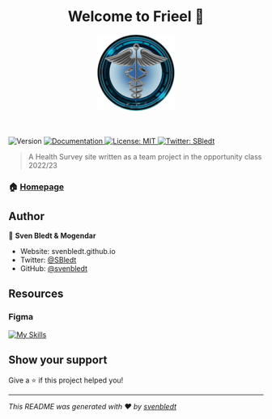 <h1 align="center">Welcome to Frieel 👋</h1>
<center><img width="30%" src="https://github.com/svenbledt/personalHealthSurvey/raw/master/img/logo.png"></center><br><br>
<p>
  <img alt="Version" src="https://img.shields.io/badge/version-1.0.0-blue.svg?cacheSeconds=2592000" />
  <a href="https://github.com/svenbledt/personalHealthSurvey#readme" target="_blank">
    <img alt="Documentation" src="https://img.shields.io/badge/documentation-yes-brightgreen.svg" />
  </a>
  <a href="https://github.com/svenbledt/personalHealthSurvey/blob/master/LICENSE" target="_blank">
    <img alt="License: MIT" src="https://img.shields.io/github/license/svenbledt/personalHealthSurvey" />
  </a>
  <a href="https://twitter.com/SBledt" target="_blank">
    <img alt="Twitter: SBledt" src="https://img.shields.io/twitter/follow/SBledt.svg?style=social" />
  </a>
</p>

> A Health Survey site written as a team project in the opportunity class 2022/23

### 🏠 [Homepage](https://github.com/svenbledt/personalHealthSurvey#readme)

## Author

👤 **Sven Bledt & Mogendar**

- Website: svenbledt.github.io
- Twitter: [@SBledt](https://twitter.com/SBledt)
- GitHub: [@svenbledt](https://github.com/svenbledt)

## Resources
### Figma
[![My Skills](https://skillicons.dev/icons?i=figma&theme=light)](https://www.figma.com/file/6sSx8GKmWpXVh8UONev9ZI/Gesundheits-Seite?node-id=0%3A1&t=XgXWG4IIqRusowsD-1)
## Show your support

Give a ⭐️ if this project helped you!

---

_This README was generated with ❤️ by [svenbledt](https://github.com/svenbledt)_
